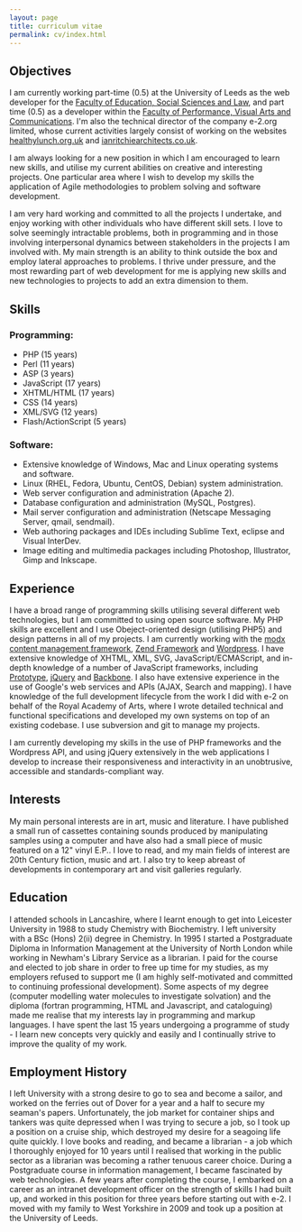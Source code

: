 ```yaml
---
layout: page
title: curriculum vitae
permalink: cv/index.html
---
```


Objectives
----------

I am currently working part-time (0.5) at the University of Leeds as the web developer for the [Faculty of Education, Social Sciences and Law](http://www.essl.leeds.ac.uk), and part time (0.5) as a developer within the [Faculty of Performance, Visual Arts and Communications](http://www.pvac.leeds.ac.uk/). I'm also the technical director of the company e-2.org limited, whose current activities largely consist of working on the websites [healthylunch.org.uk](http://healthylunch.org.uk) and [ianritchiearchitects.co.uk](http://www.ianritchiearchitects.co.uk).

I am always looking for a new position in which I am encouraged to learn new skills, and utilise my current abilities on creative and interesting projects. One particular area where I wish to develop my skills the application of Agile methodologies to problem solving and software development.

I am very hard working and committed to all the projects I undertake, and enjoy working with other individuals who have different skill sets. I love to solve seemingly intractable problems, both in programming and in those involving interpersonal dynamics between stakeholders in the projects I am involved with. My main strength is an ability to think outside the box and employ lateral approaches to problems. I thrive under pressure, and the most rewarding part of web development for me is applying new skills and new technologies to projects to add an extra dimension to them.

Skills
------

### Programming:

* PHP (15 years)
* Perl (11 years)
* ASP (3 years)
* JavaScript (17 years)
* XHTML/HTML (17 years)
* CSS (14 years)
* XML/SVG (12 years)
* Flash/ActionScript (5 years)

### Software:

* Extensive knowledge of Windows, Mac and Linux operating systems and software.
* Linux (RHEL, Fedora, Ubuntu, CentOS, Debian) system administration.
* Web server configuration and administration (Apache 2).
* Database configuration and administration (MySQL, Postgres).
* Mail server configuration and administration (Netscape Messaging Server, qmail, sendmail).
* Web authoring packages and IDEs including Sublime Text, eclipse and Visual InterDev.
* Image editing and multimedia packages including Photoshop, Illustrator, Gimp and Inkscape.

Experience
----------

I have a broad range of programming skills utilising several different web technologies, but I am committed to using open source software. My PHP skills are excellent and I use Obeject-oriented design (utilising PHP5) and design patterns in all of my projects. I am currently working with the [modx content management framework](http://modxcms.com), [Zend Framework](framework.zend.com) and [Wordpress](www.wordpress.org). I have extensive knowledge of XHTML, XML, SVG, JavaScript/ECMAScript, and in-depth knowledge of a number of JavaScript frameworks, including [Prototype](http://www.prototypejs.org), [jQuery](http://jquery.com) and [Backbone](http://backbonejs.org/). I also have extensive experience in the use of Google's web services and APIs (AJAX, Search and mapping). I have knowledge of the full development lifecycle from the work I did with e-2 on behalf of the Royal Academy of Arts, where I wrote detailed technical and functional specifications and developed my own systems on top of an existing codebase. I use subversion and git to manage my projects.

I am currently developing my skills in the use of PHP frameworks and the Wordpress API, and using jQuery extensively in the web applications I develop to increase their responsiveness and interactivity in an unobtrusive, accessible and standards-compliant way.

Interests
---------

My main personal interests are in art, music and literature. I have published a small run of cassettes containing sounds produced by manipulating samples using a computer and have also had a small piece of music featured on a 12" vinyl E.P.. I love to read, and my main fields of interest are 20th Century fiction, music and art. I also try to keep abreast of developments in contemporary art and visit galleries regularly.

Education
---------

I attended schools in Lancashire, where I learnt enough to get into Leicester University in 1988 to study Chemistry with Biochemistry. I left university with a BSc (Hons) 2(ii) degree in Chemistry. In 1995 I started a Postgraduate Diploma in Information Management at the University of North London while working in Newham's Library Service as a librarian. I paid for the course and elected to job share in order to free up time for my studies, as my employers refused to support me (I am highly self-motivated and committed to continuing professional development). Some aspects of my degree (computer modelling water molecules to investigate solvation) and the diploma (fortran programming, HTML and Javascript, and cataloguing) made me realise that my interests lay in programming and markup languages. I have spent the last 15 years undergoing a programme of study - I learn new concepts very quickly and easily and I continually strive to improve the quality of my work.

Employment History
------------------

I left University with a strong desire to go to sea and become a sailor, and worked on the ferries out of Dover for a year and a half to secure my seaman's papers. Unfortunately, the job market for container ships and tankers was quite depressed when I was trying to secure a job, so I took up a position on a cruise ship, which destroyed my desire for a seagoing life quite quickly. I love books and reading, and became a librarian - a job which I thoroughly enjoyed for 10 years until I realised that working in the public sector as a librarian was becoming a rather tenuous career choice. During a Postgraduate course in information management, I became fascinated by web technologies. A few years after completing the course, I embarked on a career as an intranet development officer on the strength of skills I had built up, and worked in this position for three years before starting out with e-2. I moved with my family to West Yorkshire in 2009 and took up a position at the University of Leeds.
